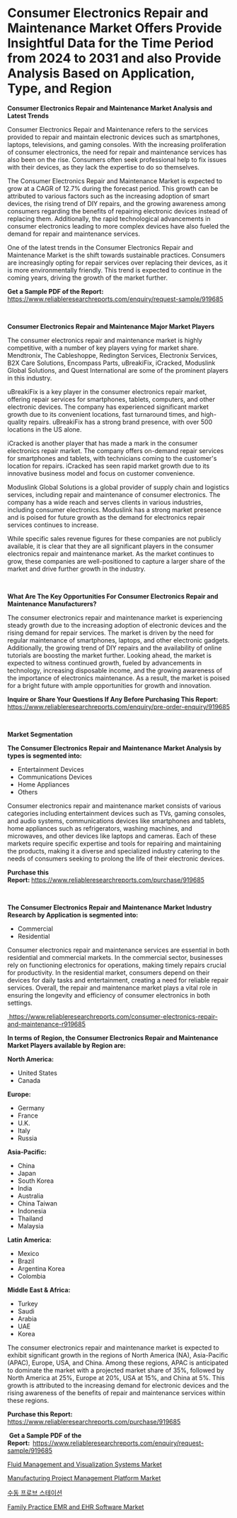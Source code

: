 <p><h1>Consumer Electronics Repair and Maintenance Market Offers Provide Insightful Data for the Time Period from 2024 to 2031 and also Provide Analysis Based on Application, Type, and Region</h1></p><p><strong>Consumer Electronics Repair and Maintenance Market Analysis and Latest Trends</strong></p>
<p><p>Consumer Electronics Repair and Maintenance refers to the services provided to repair and maintain electronic devices such as smartphones, laptops, televisions, and gaming consoles. With the increasing proliferation of consumer electronics, the need for repair and maintenance services has also been on the rise. Consumers often seek professional help to fix issues with their devices, as they lack the expertise to do so themselves.</p><p>The Consumer Electronics Repair and Maintenance Market is expected to grow at a CAGR of 12.7% during the forecast period. This growth can be attributed to various factors such as the increasing adoption of smart devices, the rising trend of DIY repairs, and the growing awareness among consumers regarding the benefits of repairing electronic devices instead of replacing them. Additionally, the rapid technological advancements in consumer electronics leading to more complex devices have also fueled the demand for repair and maintenance services.</p><p>One of the latest trends in the Consumer Electronics Repair and Maintenance Market is the shift towards sustainable practices. Consumers are increasingly opting for repair services over replacing their devices, as it is more environmentally friendly. This trend is expected to continue in the coming years, driving the growth of the market further.</p></p>
<p><strong>Get a Sample PDF of the Report:&nbsp;</strong> <a href="https://www.reliableresearchreports.com/enquiry/request-sample/919685">https://www.reliableresearchreports.com/enquiry/request-sample/919685</a></p>
<p>&nbsp;</p>
<p><strong>Consumer Electronics Repair and Maintenance Major Market Players</strong></p>
<p><p>The consumer electronics repair and maintenance market is highly competitive, with a number of key players vying for market share. Mendtronix, The Cableshoppe, Redington Services, Electronix Services, B2X Care Solutions, Encompass Parts, uBreakiFix, iCracked, Moduslink Global Solutions, and Quest International are some of the prominent players in this industry.</p><p>uBreakiFix is a key player in the consumer electronics repair market, offering repair services for smartphones, tablets, computers, and other electronic devices. The company has experienced significant market growth due to its convenient locations, fast turnaround times, and high-quality repairs. uBreakiFix has a strong brand presence, with over 500 locations in the US alone.</p><p>iCracked is another player that has made a mark in the consumer electronics repair market. The company offers on-demand repair services for smartphones and tablets, with technicians coming to the customer's location for repairs. iCracked has seen rapid market growth due to its innovative business model and focus on customer convenience.</p><p>Moduslink Global Solutions is a global provider of supply chain and logistics services, including repair and maintenance of consumer electronics. The company has a wide reach and serves clients in various industries, including consumer electronics. Moduslink has a strong market presence and is poised for future growth as the demand for electronics repair services continues to increase.</p><p>While specific sales revenue figures for these companies are not publicly available, it is clear that they are all significant players in the consumer electronics repair and maintenance market. As the market continues to grow, these companies are well-positioned to capture a larger share of the market and drive further growth in the industry.</p></p>
<p>&nbsp;</p>
<p><strong>What Are The Key Opportunities For Consumer Electronics Repair and Maintenance Manufacturers?</strong></p>
<p><p>The consumer electronics repair and maintenance market is experiencing steady growth due to the increasing adoption of electronic devices and the rising demand for repair services. The market is driven by the need for regular maintenance of smartphones, laptops, and other electronic gadgets. Additionally, the growing trend of DIY repairs and the availability of online tutorials are boosting the market further. Looking ahead, the market is expected to witness continued growth, fueled by advancements in technology, increasing disposable income, and the growing awareness of the importance of electronics maintenance. As a result, the market is poised for a bright future with ample opportunities for growth and innovation.</p></p>
<p><strong>Inquire or Share Your Questions If Any Before Purchasing This Report:</strong> <a href="https://www.reliableresearchreports.com/enquiry/pre-order-enquiry/919685">https://www.reliableresearchreports.com/enquiry/pre-order-enquiry/919685</a></p>
<p>&nbsp;</p>
<p><strong>Market Segmentation</strong></p>
<p><strong>The Consumer Electronics Repair and Maintenance Market Analysis by types is segmented into:</strong></p>
<p><ul><li>Entertainment Devices</li><li>Communications Devices</li><li>Home Appliances</li><li>Others</li></ul></p>
<p><p>Consumer electronics repair and maintenance market consists of various categories including entertainment devices such as TVs, gaming consoles, and audio systems, communications devices like smartphones and tablets, home appliances such as refrigerators, washing machines, and microwaves, and other devices like laptops and cameras. Each of these markets require specific expertise and tools for repairing and maintaining the products, making it a diverse and specialized industry catering to the needs of consumers seeking to prolong the life of their electronic devices.</p></p>
<p><strong>Purchase this Report:&nbsp;</strong><a href="https://www.reliableresearchreports.com/purchase/919685">https://www.reliableresearchreports.com/purchase/919685</a></p>
<p>&nbsp;</p>
<p><strong>The Consumer Electronics Repair and Maintenance Market Industry Research by Application is segmented into:</strong></p>
<p><ul><li>Commercial</li><li>Residential</li></ul></p>
<p><p>Consumer electronics repair and maintenance services are essential in both residential and commercial markets. In the commercial sector, businesses rely on functioning electronics for operations, making timely repairs crucial for productivity. In the residential market, consumers depend on their devices for daily tasks and entertainment, creating a need for reliable repair services. Overall, the repair and maintenance market plays a vital role in ensuring the longevity and efficiency of consumer electronics in both settings.</p></p>
<p><a href="https://www.reliableresearchreports.com/consumer-electronics-repair-and-maintenance-r919685">&nbsp;https://www.reliableresearchreports.com/consumer-electronics-repair-and-maintenance-r919685</a></p>
<p><strong>In terms of Region, the Consumer Electronics Repair and Maintenance Market Players available by Region are:</strong></p>
<p>
    <p> <strong> North America: </strong>
        <ul>
            <li>United States</li>
            <li>Canada</li>
        </ul>
        </p> 
    <p> <strong> Europe: </strong>
        <ul>
            <li>Germany</li>
            <li>France</li>
            <li>U.K.</li>
            <li>Italy</li>
            <li>Russia</li>
        </ul>
        </p> 
    <p> <strong> Asia-Pacific: </strong>
        <ul>
            <li>China</li>
            <li>Japan</li>
            <li>South Korea</li>
            <li>India</li>
            <li>Australia</li>
            <li>China Taiwan</li>
            <li>Indonesia</li>
            <li>Thailand</li>
            <li>Malaysia</li>
        </ul>
        </p> 
    <p> <strong> Latin America: </strong>
        <ul>
            <li>Mexico</li>
            <li>Brazil</li>
            <li>Argentina Korea</li>
            <li>Colombia</li>
        </ul>
        </p> 
    <p> <strong> Middle East & Africa: </strong>
        <ul>
            <li>Turkey</li>
            <li>Saudi</li>
            <li>Arabia</li>
            <li>UAE</li>
            <li>Korea</li>
        </ul>
    </p>
    </p>
<p><p>The consumer electronics repair and maintenance market is expected to exhibit significant growth in the regions of North America (NA), Asia-Pacific (APAC), Europe, USA, and China. Among these regions, APAC is anticipated to dominate the market with a projected market share of 35%, followed by North America at 25%, Europe at 20%, USA at 15%, and China at 5%. This growth is attributed to the increasing demand for electronic devices and the rising awareness of the benefits of repair and maintenance services within these regions.</p></p>
<p><strong>Purchase this Report: </strong><a href="https://www.reliableresearchreports.com/purchase/919685">https://www.reliableresearchreports.com/purchase/919685</a></p>
<p>&nbsp;<strong>Get a Sample PDF of the Report:&nbsp;&nbsp;</strong><a href="https://www.reliableresearchreports.com/enquiry/request-sample/919685">https://www.reliableresearchreports.com/enquiry/request-sample/919685</a></p>
<p><strong></strong></p>
<p><p><a href="https://github.com/RoccoManning/Market-Research-Report-List-4/blob/main/fluid-management-and-visualization-systems-market.md">Fluid Management and Visualization Systems Market</a></p><p><a href="https://www.linkedin.com/pulse/manufacturing-project-management-platform-market-size-reveals-7vnlc">Manufacturing Project Management Platform Market</a></p><p><a href="https://github.com/lzrvbyqzftro57/Market-Research-Report-List-2/blob/main/992360953963.md">수동 프로브 스테이션</a></p><p><a href="https://www.linkedin.com/pulse/family-practice-emr-ehr-software-market-analysis-sze-forecasted-g72wf">Family Practice EMR and EHR Software Market</a></p></p>